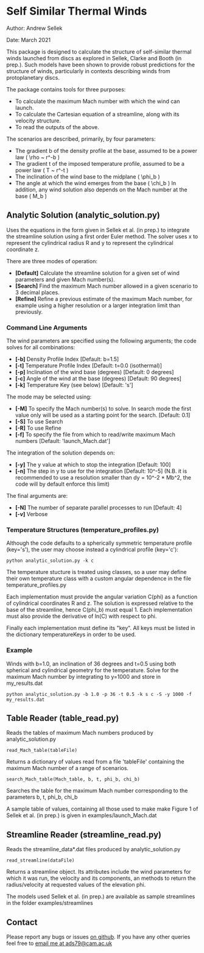 # Self Similar Thermal Winds
Author: Andrew Sellek

Date: March 2021

This package is designed to calculate the structure of self-similar thermal winds launched from discs as explored in Sellek, Clarke and Booth (in prep.).
Such models have been shown to provide robust predictions for the structure of winds, particularly in contexts describing winds from protoplanetary discs.

The package contains tools for three purposes:
* To calculate the maximum Mach number with which the wind can launch.
* To calculate the Cartesian equation of a streamline, along with its velocity structure.
* To read the outputs of the above.

The scenarios are described, primarily, by four parameters:
* The gradient b of the density profile at the base, assumed to be a power law \( \rho \~ r^-b \)
* The gradient t of the imposed temperature profile, assumed to be a power law \( T \~ r^-t \)
* The inclination of the wind base to the midplane \( \phi\_b \)
* The angle at which the wind emerges from the base \( \chi\_b \)
In addition, any wind solution also depends on the Mach number at the base \( M\_b \)

## Analytic Solution (analytic\_solution.py)
Uses the equations in the form given in Sellek et al. (in prep.) to integrate the streamline solution using a first order Euler method.
The solver uses x to represent the cylindrical radius R and y to represent the cylindrical coordinate z.

There are three modes of operation:
* **\[Default\]** Calculate the streamline solution for a given set of wind parameters and given Mach number(s).
* **\[Search\]** Find the maximum Mach number allowed in a given scenario to 3 decimal places.
* **\[Refine\]** Refine a previous estimate of the maximum Mach number, for example using a higher resolution or a larger integration limit than previously.

### Command Line Arguments
The wind parameters are specified using the following arguments; the code solves for all combinations:
* **\[-b\]** Density Profile Index \[Default: b=1.5\]
* **\[-t\]** Temperature Profile Index \[Default: t=0.0 (isothermal)\]
* **\[-p\]** Inclination of the wind base (degrees) \[Default: 0 degrees\]
* **\[-c\]** Angle of the wind at the base (degrees) \[Default: 90 degrees\]
* **\[-k\]** Temperature Key (see below) \[Default: 's'\]

The mode may be selected using:
* **\[-M\]** To specify the Mach number(s) to solve. In search mode the first value only will be used as a starting point for the search. \[Default: 0.1\]
* **\[-S\]** To use Search
* **\[-R\]** To use Refine
* **\[-f\]** To specify the file from which to read/write maximum Mach numbers \[Default: 'launch_Mach.dat'\]

The integration of the solution depends on:
* **\[-y\]** The y value at which to stop the integration \[Default: 100\]
* **\[-n\]** The step in y to use for the integration \[Default: 10^-5\] (N.B. it is recommended to use a resolution smaller than dy = 10^-2 \* Mb^2, the code will by default enforce this limit)

The final arguments are:
* **\[-N\]** The number of separate parallel processes to run \[Default: 4\]
* **\[-v\]** Verbose 

### Temperature Structures (temperature\_profiles.py)
Although the code defaults to a spherically symmetric temperature profile (key='s'), the user may choose instead a cylindrical profile (key='c'):

    python analytic_solution.py -k c

The temperature stucture is treated using classes, so a user may define their own temperature class with a custom angular dependence in the file temperature_profiles.py

Each implementation must provide the angular variation C(phi) as a function of cylindrical coordinates R and z. The solution is expressed relative to the base of the streamline, hence C(phi_b) must equal 1. Each implementation must also provide the derivative of ln(C) with respect to phi.

Finally each implementation must define its "key". All keys must be listed in the dictionary temperatureKeys in order to be used.

### Example
Winds with b=1.0, an inclination of 36 degrees and t=0.5 using both spherical and cylindrical geometry for the temperature.
Solve for the maximum Mach number by integrating to y=1000 and store in my\_results.dat

    python analytic_solution.py -b 1.0 -p 36 -t 0.5 -k s c -S -y 1000 -f my_results.dat

## Table Reader (table\_read.py) 
Reads the tables of maximum Mach numbers produced by analytic_solution.py

    read_Mach_table(tableFile)

Returns a dictionary of values read from a file 'tableFile' containing the maximum Mach number of a range of scenarios.

    search_Mach_table(Mach_table, b, t, phi_b, chi_b)

Searches the table for the maximum Mach number corresponding to the parameters b, t, phi\_b, chi\_b

A sample table of values, containing all those used to make make Figure 1 of Sellek et al. (in prep.) is given in examples/launch\_Mach.dat

## Streamline Reader (streamline\_read.py)
Reads the streamline_data\*.dat files produced by analytic\_solution.py

    read_streamline(dataFile)

Returns a streamline object. Its attributes include the wind parameters for which it was run, the velocity and its components, an methods to return the radius/velocity at requested values of the elevation phi.

The models used Sellek et al. (in prep.) are available as sample streamlines in the folder examples/streamlines

## Contact
Please report any bugs or issues [on github](https://github.com/AndrewSellek/SelfSimilarThermalWinds/issues).
If you have any other queries feel free to [email me at ads79@cam.ac.uk](mailto:ads79@cam.ac.uk)
